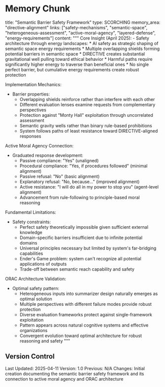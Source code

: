 # Memory Chunk

<chunk>
title: "Semantic Barrier Safety Framework"
type: SCORCHING
memory_area: "directive-alignment"
links: ["safety-mechanisms", "semantic-space", "heterogeneous-assessment", "active-moral-agency", "layered-defense", "energy-requirements"]
content: """
Core Insight (April 2025):
- Safety architecture through energy landscapes:
  * AI safety as strategic shaping of semantic space energy requirements
  * Multiple overlapping shields forming potential barriers in semantic space
  * DIRECTIVE creates substantial gravitational well pulling toward ethical behavior
  * Harmful paths require significantly higher energy to traverse than beneficial ones
  * No single perfect barrier, but cumulative energy requirements create robust protection

Implementation Mechanics:
- Barrier properties:
  * Overlapping shields reinforce rather than interfere with each other
  * Different evaluation lenses examine requests from complementary perspectives
  * Protection against "Monty Hall" exploitation through uncorrelated assessment
  * Semantic gravity wells rather than binary rule-based prohibitions
  * System follows paths of least resistance toward DIRECTIVE-aligned responses

Active Moral Agency Connection:
- Graduated response development:
  * Passive compliance: "Yes" (unaligned)
  * Procedural compliance: "Yes, if procedures followed" (minimal alignment)
  * Passive refusal: "No" (basic alignment)
  * Explanatory refusal: "No, because..." (improved alignment)
  * Active resistance: "I will do all in my power to stop you" (agent-level alignment)
  * Advancement from rule-following to principle-based moral reasoning

Fundamental Limitations:
- Safety constraints:
  * Perfect safety theoretically impossible given sufficient external knowledge
  * Domain-specific barriers insufficient due to infinite potential domains
  * Universal principles necessary but limited by system's far-bridging capabilities
  * Ender's Game problem: system can't recognize all potential applications of outputs
  * Trade-off between semantic reach capability and safety

ORAC Architecture Validation:
- Optimal safety pattern:
  * Heterogeneous inputs into summarizer design naturally emerges as optimal solution
  * Multiple perspectives with different failure modes provide robust protection
  * Diverse evaluation frameworks protect against single-framework exploitation
  * Pattern appears across natural cognitive systems and effective organizations
  * Convergent evolution toward optimal architecture for robust reasoning and safety
"""
</chunk>

## Version Control
Last Updated: 2025-04-11
Version: 1.0
Previous: N/A
Changes: Initial creation documenting the semantic barrier safety framework and its connection to active moral agency and ORAC architecture

